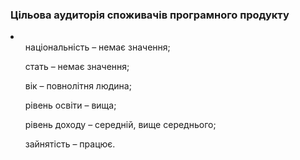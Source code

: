 ### Цільова аудиторія споживачів програмного продукту
<li>
<ul>національність – немає значення;</ul>
<ul>стать – немає значення;</ul>
<ul>вік – повнолітня людина;</ul>
<ul>рівень освіти – вища;</ul>
<ul>рівень доходу – середній, вище середнього;</ul>
<ul>зайнятість – працює.</ul>
</li>
